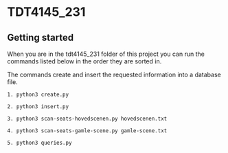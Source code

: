 # TDT4145_231

## Getting started

When you are in the tdt4145_231 folder of this project you can run the commands listed below in the order they are sorted in.

The commands create and insert the requested information into a database file.

```
1. python3 create.py

2. python3 insert.py

3. python3 scan-seats-hovedscenen.py hovedscenen.txt

4. python3 scan-seats-gamle-scene.py gamle-scene.txt

5. python3 queries.py
```
